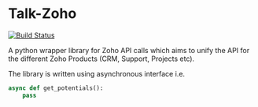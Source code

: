 # Talk-Zoho 
[![Build Status](https://travis-ci.org/i-Dynamics/Talk-Zoho.svg?branch=master)](https://travis-ci.org/i-Dynamics/Talk-Zoho)

A python wrapper library for Zoho API calls which aims to unify the API for the different Zoho Products (CRM, Support, Projects etc).

The library is written using asynchronous interface i.e. 
```python 
async def get_potentials():
    pass
```  
